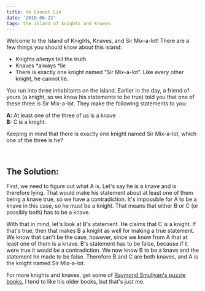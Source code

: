 ```yaml
---
title: He Cannot Lie
date: '2016-06-22'
tags: the island of knights and knaves
---
```


Welcome to the Island of Knights, Knaves, and Sir Mix-a-lot! There are a
few things you should know about this island:

-    Knights *always* tell the truth
-    Knaves *always *lie
-    There is exactly one knight named “Sir Mix-a-lot”. Like every other knight, he cannot lie.

You run into three inhabitants on the island. Earlier in the day, a
friend of yours (a knight, so we know his statements to be true) told
you that one of these three is Sir Mix-a-lot. They make the following
statements to you:

**A:** At least one of the three of us is a knave   
**B:** C is a knight.

Keeping in mind that there is exactly one knight named Sir Mix-a-lot,
which one of the three is he?

&nbsp;

## The Solution:

First, we need to figure out what A is.
Let's say he is a knave and is therefore lying. That would make his
statement about at least one of them being a knave true, so we have a
contradiction. It's impossible for A to be a knave in this case, so he
must be a knight. That means that either B or C (or possibly both) has
to be a knave.

With that in mind, let's look at B's statement. He claims that C is a
knight. If that's true, then that makes B a knight as well for making a
true statement. We know that can't be the case, however, since we know
from A that at least one of them is a knave. B's statement has to be
false, because if it were true it would be a contradiction. We now know
B to be a knave and the statement he made to be false. Therefore B and C
are both knaves, and A is the knight named Sir Mix-a-lot.

For more knights and knaves, get some of <a href="http://en.wikipedia.org/wiki/Raymond_Smullyan#Logic_puzzles">
Raymond Smullyan's puzzle books.</a> I tend to like his older books, but that's
just me.
